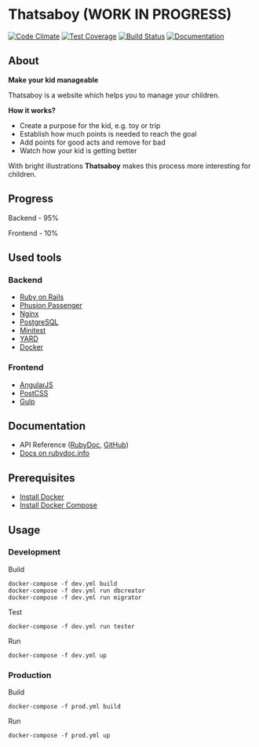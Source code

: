 # Thatsaboy (WORK IN PROGRESS)

[![Code Climate](https://codeclimate.com/github/korolvs/thatsaboy/badges/gpa.svg)](https://codeclimate.com/github/korolvs/thatsaboy) 
[![Test Coverage](https://codeclimate.com/github/korolvs/thatsaboy/badges/coverage.svg)](https://codeclimate.com/github/korolvs/thatsaboy/coverage) 
[![Build Status](https://travis-ci.org/korolvs/thatsaboy.svg)](https://travis-ci.org/korolvs/thatsaboy)
[![Documentation](http://img.shields.io/badge/docs-rdoc.info-blue.svg)](http://www.rubydoc.info/github/korolvs/thatsaboy/frames)

## About
**Make your kid manageable**

Thatsaboy is a website which helps you to manage your children.

**How it works?** 

 - Create a purpose for the kid, e.g. toy or trip
 - Establish how much points is needed to reach the goal
 - Add points for good acts and remove for bad
 - Watch how your kid is getting better

With bright illustrations **Thatsaboy** makes this process more interesting for children.

## Progress

Backend - 95%

Frontend - 10%

## Used tools

### Backend
 - [Ruby on Rails](http://rubyonrails.org/)
 - [Phusion Passenger](https://www.phusionpassenger.com/)
 - [Nginx](http://nginx.org/)
 - [PostgreSQL](http://www.postgresql.org/)
 - [Minitest](https://github.com/seattlerb/minitest)
 - [YARD](http://yardoc.org/)
 - [Docker](https://www.docker.com/)

### Frontend 
 - [AngularJS](https://angularjs.org/)
 - [PostCSS](https://github.com/postcss/postcss)
 - [Gulp](http://gulpjs.com/)

## Documentation
 - API Reference ([RubyDoc](http://www.rubydoc.info/github/korolvs/thatsaboy/file/api/API.md), [GitHub](https://github.com/korolvs/thatsaboy/blob/master/api/API.md))
 - [Docs on rubydoc.info](http://www.rubydoc.info/github/korolvs/thatsaboy/frames)
 
## Prerequisites
 - [Install Docker](http://docs.docker.com/linux/started/)
 - [Install Docker Compose](http://docs.docker.com/compose/install/)
 
## Usage

### Development

Build 

```
docker-compose -f dev.yml build
docker-compose -f dev.yml run dbcreator
docker-compose -f dev.yml run migrator
``` 

Test

```
docker-compose -f dev.yml run tester
```

Run

```
docker-compose -f dev.yml up
```

### Production

Build 

```
docker-compose -f prod.yml build
``` 

Run

```
docker-compose -f prod.yml up
```